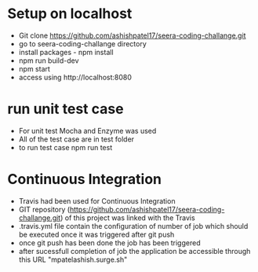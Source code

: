 # Setup on localhost

  - Git clone https://github.com/ashishpatel17/seera-coding-challange.git
  - go to seera-coding-challange directory
  - install packages -  npm install
  - npm run build-dev
  - npm start
  - access using http://localhost:8080

# run unit test case
 - For unit test Mocha and Enzyme was used
 - All of the test case are in test folder
 - to run test case npm run test

# Continuous Integration
 - Travis had been used for Continuous Integration
 - GIT repository (https://github.com/ashishpatel17/seera-coding-challange.git) of this project was linked with the Travis
 - .travis.yml file contain the configuration of number of job which should be executed once it was triggered after git push
 - once git push has been done the job has been triggered 
 - after sucessfull completion of job the application be accessible through this URL "mpatelashish.surge.sh"